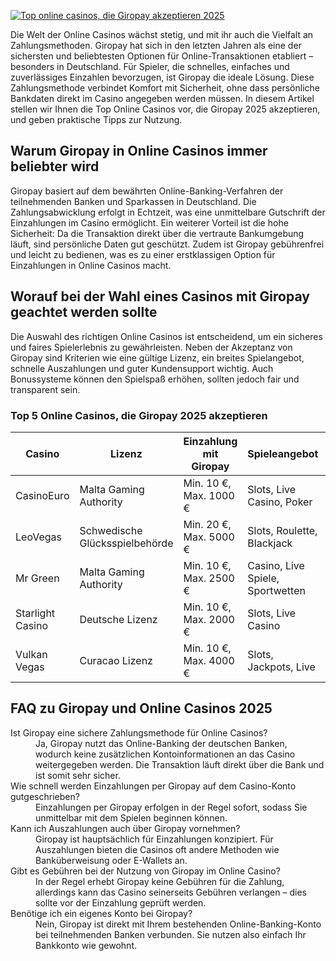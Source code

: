 [![Top online casinos, die Giropay akzeptieren 2025](https://123-caf.pages.dev/gitsignup.png)](https://vrmoo.ru/Bt82HjjY)

<p>Die Welt der Online Casinos wächst stetig, und mit ihr auch die Vielfalt an Zahlungsmethoden. Giropay hat sich in den letzten Jahren als eine der sichersten und beliebtesten Optionen für Online-Transaktionen etabliert – besonders in Deutschland. Für Spieler, die schnelles, einfaches und zuverlässiges Einzahlen bevorzugen, ist Giropay die ideale Lösung. Diese Zahlungsmethode verbindet Komfort mit Sicherheit, ohne dass persönliche Bankdaten direkt im Casino angegeben werden müssen. In diesem Artikel stellen wir Ihnen die Top Online Casinos vor, die Giropay 2025 akzeptieren, und geben praktische Tipps zur Nutzung.</p>  <h2>Warum Giropay in Online Casinos immer beliebter wird</h2> <p>Giropay basiert auf dem bewährten Online-Banking-Verfahren der teilnehmenden Banken und Sparkassen in Deutschland. Die Zahlungsabwicklung erfolgt in Echtzeit, was eine unmittelbare Gutschrift der Einzahlungen im Casino ermöglicht. Ein weiterer Vorteil ist die hohe Sicherheit: Da die Transaktion direkt über die vertraute Bankumgebung läuft, sind persönliche Daten gut geschützt. Zudem ist Giropay gebührenfrei und leicht zu bedienen, was es zu einer erstklassigen Option für Einzahlungen in Online Casinos macht.</p>  <h2>Worauf bei der Wahl eines Casinos mit Giropay geachtet werden sollte</h2> <p>Die Auswahl des richtigen Online Casinos ist entscheidend, um ein sicheres und faires Spielerlebnis zu gewährleisten. Neben der Akzeptanz von Giropay sind Kriterien wie eine gültige Lizenz, ein breites Spielangebot, schnelle Auszahlungen und guter Kundensupport wichtig. Auch Bonussysteme können den Spielspaß erhöhen, sollten jedoch fair und transparent sein.</p>  <h3>Top 5 Online Casinos, die Giropay 2025 akzeptieren</h3> <table>   <thead>     <tr>       <th>Casino</th>       <th>Lizenz</th>       <th>Einzahlung mit Giropay</th>       <th>Spieleangebot</th>       <th>Kundenservice</th>     </tr>   </thead>   <tbody>     <tr>       <td>CasinoEuro</td>       <td>Malta Gaming Authority</td>       <td>Min. 10 €, Max. 1000 €</td>       <td>Slots, Live Casino, Poker</td>       <td>24/7 Live Chat, E-Mail</td>     </tr>     <tr>       <td>LeoVegas</td>       <td>Schwedische Glücksspielbehörde</td>       <td>Min. 20 €, Max. 5000 €</td>       <td>Slots, Roulette, Blackjack</td>       <td>Telefon, Live Chat</td>     </tr>     <tr>       <td>Mr Green</td>       <td>Malta Gaming Authority</td>       <td>Min. 10 €, Max. 2500 €</td>       <td>Casino, Live Spiele, Sportwetten</td>       <td>24/7 Chat, Telefon</td>     </tr>     <tr>       <td>Starlight Casino</td>       <td>Deutsche Lizenz</td>       <td>Min. 10 €, Max. 2000 €</td>       <td>Slots, Live Casino</td>       <td>E-Mail, Chat</td>     </tr>     <tr>       <td>Vulkan Vegas</td>       <td>Curacao Lizenz</td>       <td>Min. 10 €, Max. 4000 €</td>       <td>Slots, Jackpots, Live</td>       <td>24/7 Live Chat</td>     </tr>   </tbody> </table>  <h2>FAQ zu Giropay und Online Casinos 2025</h2> <dl>   <dt>Ist Giropay eine sichere Zahlungsmethode für Online Casinos?</dt>   <dd>Ja, Giropay nutzt das Online-Banking der deutschen Banken, wodurch keine zusätzlichen Kontoinformationen an das Casino weitergegeben werden. Die Transaktion läuft direkt über die Bank und ist somit sehr sicher.</dd>      <dt>Wie schnell werden Einzahlungen per Giropay auf dem Casino-Konto gutgeschrieben?</dt>   <dd>Einzahlungen per Giropay erfolgen in der Regel sofort, sodass Sie unmittelbar mit dem Spielen beginnen können.</dd>      <dt>Kann ich Auszahlungen auch über Giropay vornehmen?</dt>   <dd>Giropay ist hauptsächlich für Einzahlungen konzipiert. Für Auszahlungen bieten die Casinos oft andere Methoden wie Banküberweisung oder E-Wallets an.</dd>      <dt>Gibt es Gebühren bei der Nutzung von Giropay im Online Casino?</dt>   <dd>In der Regel erhebt Giropay keine Gebühren für die Zahlung, allerdings kann das Casino seinerseits Gebühren verlangen – dies sollte vor der Einzahlung geprüft werden.</dd>      <dt>Benötige ich ein eigenes Konto bei Giropay?</dt>   <dd>Nein, Giropay ist direkt mit Ihrem bestehenden Online-Banking-Konto bei teilnehmenden Banken verbunden. Sie nutzen also einfach Ihr Bankkonto wie gewohnt.</dd> </dl>